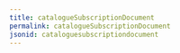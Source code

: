 ```yaml
---
title: catalogueSubscriptionDocument
permalink: catalogueSubscriptionDocument
jsonid: cataloguesubscriptiondocument
---
```

